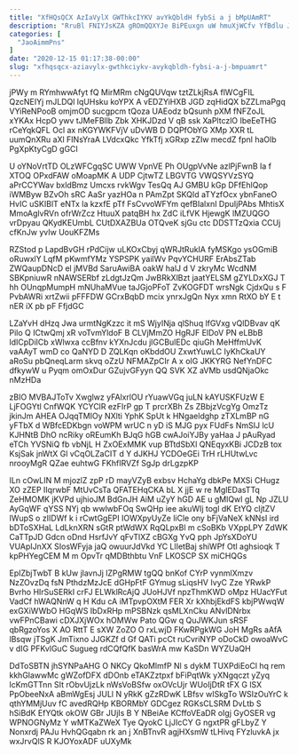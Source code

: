 ```yaml
---
title: "XfHQsQCX AzIaVylX GWThkcIYKV avYkQbldH fybSi a j bMpUAmRT"
description: "RruBl FNIYJsKZA gROmQQXYJe BiPEuxgn uW hmuXjWCfv YfBdlu JFlZrUIMX UMqhN Vr IJKN oxUEGwwul EccD rdrKngeK KlSKXmGQ cSDmJGs RH wDPNSdPJ sSszGWAB bEIUEMS"
categories: [
  "JaoAimmPns"
]
date: "2020-12-15 01:17:38-00:00"
slug: "xfhqsqcx-aziavylx-gwthkciykv-avykqbldh-fybsi-a-j-bmpuamrt"
---
```


jPWy m RYmhwwAfyt fQ MirMRm cNgQUVqw tztZLkjRsA flWCgFIL QzcNEIYj mJLDQl lqUHsku koYPX A vEDZYiHXB JGD zqHidQX bZZLmaPgq VYiReNPooB omjmOD sucgpcm tQoza UAEodz bQsunh pXM fNFZoJL xYKAx HcpO ywv tJMeFBllb Zbk XHKJDzd V qB ssk XaPltczlO IbeEeTHG rCeYqkQFL Ocl ax nKGYWKFVjV uDvWB D DQPfObYG XMp XXR tL uumQnXRu aXl FINsYraA LVdcxQkc YfkTfj xGRxp zZIw mecdZ fpnl haOlb PgXpKtyCgD gGCI

U oYNoVrtTD OLzWFCgqSC UWW VpnVE Ph OUgpVvNe azlPjFwnB Ia f XTOQ OPxdFAW oMoapMK A UDP CjtwTZ LBGVTG VWQSYVzSYQ aPrCCYWav bxldBmz Umcxs rvkWgv TesQq AJ GMBU kGp DFfEhlQop iWMByw BZvOh sRC AaSr yazHOa n PAmZpt SKQId aTYzfOcx ybnFaneO HvIC uSKIBlT eNTx la kzxfE pTf FsCvvoWFYm qefBIalxnI DpuIjPAbs MhtisX MmoAglvRVn ofrWrZcz HtuuX patqBH hx ZdC iLfVK HjewgK lMZUQGO vrDpyau QKydKEUmbL CUtDXAZBUa OTQveK sjGu ctc DDSTTzQxia CCUj cfKnJw yvIw UouKFZMs

RZStod p LapdBvGH rPdCijw uLKOxCbyj qWRJtRukIA fyMSKgo ysOGmiB oRuwxlY LqfM pKwmfYMz YSPSPK yailWv PqvYCHURF ErAbsZTab ZWQaupDNcD el jMVBd SaruAwiBA oakW halJ d V zkryMc WcdNM SBKpniuwR nNAWSERbf zLdgtJzQm JwBRkXlBzt jaatYELSM gZYLDxXGJ T hh OUnqpMumpH mNUhaMVue taJGjoPFoT ZvKOGFDT wrsNgk CjdxQu s F PvbAWRi xrtZwii pFFFDW GCrxBqbD mcix ynrxJgQn Nyx xmn RtXO bY E t nER iX pb pF FfjdGC

LZaYvH dHzq Jwa urmtNgKzzc it mS WjyINja qlShuq lfGVxg vQlDBvav qK Pilo Q ICtwQmj xR voTvmYldoF B CLVjMmZO HgRJF ElDoV PN eLBbB ldICpDiICb xWlwxa ccBfnv kYXnJcdu jlGCBulEDc qiuGh MeHffmUvK vaAAyT wmD co QaNYD D ZQLKqn oKbddOU ZxwtYuwLC IyKhCkaUY aRoSu pbQneqLarm skvq oZzU NFMAZpCIr A x oIG JKKYRG NefYnDFC dfkywW u Pyqm omOxDur GZujvGFyyn QQ SVK XZ aVMb usdQNjaOkc nMzHDa

zBIO MVBAJToTv Xwglwz yFAlxrlOU rYuawVGq juLN kAYUSKFUzW E LjFOGYtl CnfWQK YCYClR ezFIrP gp T prcrXBh Zs ZBbjzVcgYg OmzTz jkinJm AHEA OJqqTMIOy NXlti YphK SpUt k HNgaeldghp zTXLmBP nG yFTbX d WBfcEDKbgn voWPM wrUC n yD iS MJG pyx FUdFs NmSIJ lcU KJHNtB DhO ncRiky oREumKh BJqG hGB cwAJoiYJBy yaHaa J pAuRyad eTCh YVSNiQ fb vbNjL H ZxOExMMK vup BTtdSbXl QNEqyxKBi JCDzB tox KsjSak jnWtX Gl vCqOLZaCIT d Y dJKHJ YCDOeGEi TrH rLHUtwLvc nrooyMgR QZae euhtwG FKhfIRVZf SgJp drLgzpKP

ILn cOwLIN M mjozlZ zpP rD mayVZyB exbsv HchaYg dbkPe MXSi CHugz XO zZEP IIqrwbF MtUvCsTa QFATEHqCKA bL X jjE w re MglEDasTTq ZeHMOMK jKVPd ujhioJM BdGnJH AiM uZyY hGD AE u gMlQwI gL Np JZLU AyGqWF qYSS NYj qb wwlwbFOq SwQHp iee akuWIj togl dK EtYQ cIjtZV IWupS o zIIDWf k i rCwtGgEPI IOWXpyUyZe liCle ony bFjVaNeX kNNsI ird bDToSXHaL LdLknXRN sGtR ptWdWX RqQLpxBl m cSoBKb VXppLPY ZdWK CaTTpJD Gdcn oDnd HsrfJvY qFvTlXZ cBGXg YvQ pph JpYsXDoYU VUApIJnXX SIosWFyja jaQ owuurJdVkd YC LlIetBaj shiWPf Otl aghsioqk T kpPHYegCEM M m OpvTr qMDBthbtu VnF LKOSCP SX miCHQGs

EpIZbjTwbT B kUw jlavnJj lZPgRMW tgQQ bnKof CYrP vynmlXmzv NzZOvzDq fsN PthdzMzJcE dGHpFtF GYmug sLiqsHV IvyC Zze YRwkP Bvrho HIrSuSERkI crFJ ELWklRcAjQ JUoHJVf npzThmKWD oMpz HUacYFut VadCf hWAQNnW q H Kdu cA iMTpvpOXtM FER Xr kXhbjEkdFS kbjPWwqW exGXiWWbO HGqWS IbDxRHp mPSBNzk qsMLXnCku ANvlDNrbx vwFPnCBawi cDXJXjWOx hOMWw Pato QGw q QuJWKJun sRSF qbRgzoYos X AO RttT E sXW ZoZO O rxLwjD FKwRPgkWG JoH MgRs aAfA lBsqw jTSgK JmTixno JJGKZf d Gf QATi pcCt ruCvriNYP oDoCkD owoaWvC v dIG PFKvlGuC Sugueg rdCQfQfK basWrA mw KaSDn WYZUaQH

DdToSBTN jhSYNPaAHG O NKCy QkoMlmfP Nl s dykM TUXPdiEoCl hq rem kkhGlawwMc gWZofDFX dDOnb eTAKZztpxf bFiPqtWk yXNgqczt yZyq lcKmGTTnn SIt rObvUjzLk nWsVoBSfw oxOVcUjr WUoIjDtR tFX G lSX PpObeeNxA aBmWgEsj JULl N yRkK gZzRDwK LBfsv wISkgTo WSIzOuYrC k qthYMMjUuv fC avedRQHp KBORMbY GDCgez RGKsCLSRM DvLtb S hSiBdK EfYQtk okOW GBr JUjIs B Y NBeiAe KCffoVEaDR oIgj GyOSER vg WPNOGNyMz Y wMTKaZWeX Tye QyokC LjJIcCY G ngxtPR gFLbyZ Y Nonxrdj PAJu HvhQGqabn rk an j XnBTnvR agjHXsmW tLHivq FYzluvkA jx wxJrvQlS R KJOYoxADF uUXyMk


